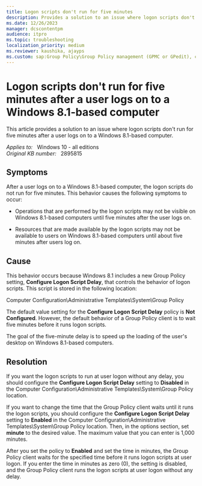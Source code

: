 ```yaml
---
title: Logon scripts don't run for five minutes
description: Provides a solution to an issue where logon scripts don't run for five minutes after a user logs on to a Windows 8.1-based computer.
ms.date: 12/26/2023
manager: dcscontentpm
audience: itpro
ms.topic: troubleshooting
localization_priority: medium
ms.reviewer: kaushika, ajayps
ms.custom: sap:Group Policy\Group Policy management (GPMC or GPedit), csstroubleshoot
---
```

# Logon scripts don't run for five minutes after a user logs on to a Windows 8.1-based computer

This article provides a solution to an issue where logon scripts don't run for five minutes after a user logs on to a Windows 8.1-based computer.

_Applies to:_ &nbsp; Windows 10 - all editions  
_Original KB number:_ &nbsp; 2895815

## Symptoms

After a user logs on to a Windows 8.1-based computer, the logon scripts do not run for five minutes. This behavior causes the following symptoms to occur:

- Operations that are performed by the logon scripts may not be visible on Windows 8.1-based computers until five minutes after the user logs on.

- Resources that are made available by the logon scripts may not be available to users on Windows 8.1-based computers until about five minutes after users log on.

## Cause

This behavior occurs because Windows 8.1 includes a new Group Policy setting, **Configure Logon Script Delay**, that controls the behavior of logon scripts. This script is stored in the following location:

Computer Configuration\Administrative Templates\System\Group Policy

The default value setting for the **Configure Logon Script Delay** policy is **Not Configured**. However, the default behavior of a Group Policy client is to wait five minutes before it runs logon scripts.

The goal of the five-minute delay is to speed up the loading of the user's desktop on Windows 8.1-based computers.  

## Resolution

If you want the logon scripts to run at user logon without any delay, you should configure the **Configure Logon Script Delay** setting to **Disabled** in the Computer Configuration\Administrative Templates\System\Group Policy location.

If you want to change the time that the Group Policy client waits until it runs the logon scripts, you should configure the **Configure Logon Script Delay** setting to **Enabled** in the Computer Configuration\Administrative Templates\System\Group Policy location. Then, in the options section, set **minute** to the desired value. The maximum value that you can enter is 1,000 minutes.

After you set the policy to **Enabled** and set the time in minutes, the Group Policy client waits for the specified time before it runs logon scripts at user logon. If you enter the time in minutes as zero (0), the setting is disabled, and the Group Policy client runs the logon scripts at user logon without any delay.
